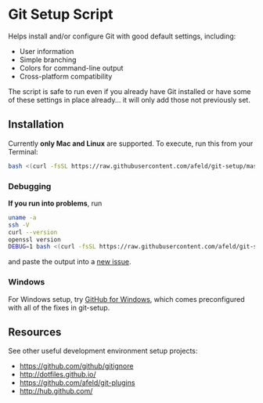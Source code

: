 # Git Setup Script

Helps install and/or configure Git with good default settings, including:

* User information
* Simple branching
* Colors for command-line output
* Cross-platform compatibility

The script is safe to run even if you already have Git installed or have some of these settings in place already... it will only add those not previously set.

## Installation

Currently **only Mac and Linux** are supported. To execute, run this from your Terminal:

```bash
bash <(curl -fsSL https://raw.githubusercontent.com/afeld/git-setup/master/setup.sh)
```

### Debugging

**If you run into problems**, run

```bash
uname -a
ssh -V
curl --version
openssl version
DEBUG=1 bash <(curl -fsSL https://raw.githubusercontent.com/afeld/git-setup/master/setup.sh)
```

and paste the output into a [new issue](https://github.com/afeld/git-setup/issues/new).

### Windows

For Windows setup, try [GitHub for Windows](http://windows.github.com/), which comes preconfigured with all of the fixes in git-setup.

## Resources

See other useful development environment setup projects:

* https://github.com/github/gitignore
* http://dotfiles.github.io/
* https://github.com/afeld/git-plugins
* http://hub.github.com/
